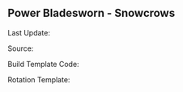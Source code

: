 ## Power Bladesworn - Snowcrows
Last Update: 

Source:

Build Template Code: ` `

Rotation Template: ` `